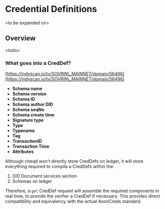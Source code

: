 # Credential Definitions

\<to be expanded on>

## Overview

\<todo>

### What goes into a CredDef?

[https://indyscan.io/tx/SOVRIN\_MAINNET/domain/56496](https://indyscan.io/tx/SOVRIN\_MAINNET/domain/56496)

* **Schema name**
* **Schema version**
* **Schema ID**
* **Schema author DID**
* **Schema seqNo**
* **Schema create time**
* **Signature type**
* **Type**
* **Typename**
* **Tag**
* **TransactionID**
* **Transaction Time**
* **Attributes**

Although cheqd won't directly store CredDefs on ledger, it will store everything required to compile a CredDefs within the:

1. DID Document services section
2. Schemas on ledger

Therefore, a `get` CredDef request will assemble the required components in real time, to provide the verifier a CredDef if necessary. This provides direct compatibility and equivalency with the actual AnonCreds standard.
